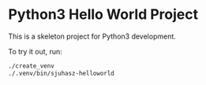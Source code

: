 # Python3 Hello World Project

This is a skeleton project for Python3 development.

To try it out, run:
```sh
./create_venv
./.venv/bin/sjuhasz-helloworld
```

